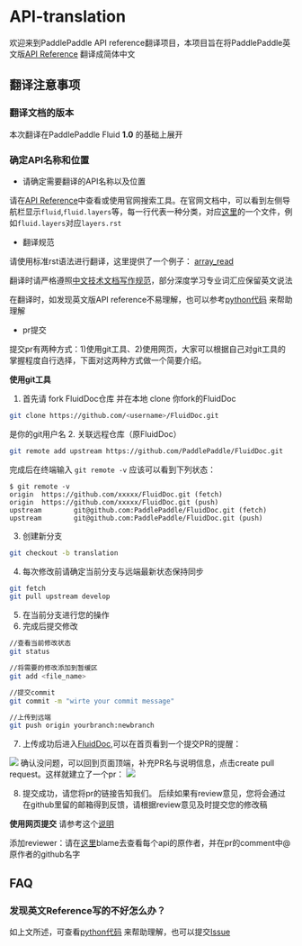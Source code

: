 # API-translation

  欢迎来到PaddlePaddle API reference翻译项目，本项目旨在将PaddlePaddle英文版[API Reference](http://paddlepaddle.org/documentation/api/zh/1.0/fluid.html)
翻译成简体中文

## 翻译注意事项

### 翻译文档的版本

本次翻译在PaddlePaddle Fluid **1.0** 的基础上展开

### 确定API名称和位置
  - 请确定需要翻译的API名称以及位置
  
  请在[API Reference](http://paddlepaddle.org/documentation/api/zh/1.0/fluid.html)中查看或使用官网搜索工具。在官网文档中，可以看到左侧导航栏显示`fluid`,`fluid.layers`等，每一行代表一种分类，对应[这里](https://github.com/PaddlePaddle/FluidDoc/tree/release/1.0/doc/fluid/api)的一个文件，例如`fluid.layers`对应`layers.rst`
  
  - 翻译规范
  
  请使用标准rst语法进行翻译，这里提供了一个例子： [array_read](https://github.com/shanyi15/API-translation/blob/master/cn_array_read.rst)
  
  翻译时请严格遵照[中文技术文档写作规范](https://github.com/ruanyf/document-style-guide)，部分深度学习专业词汇应保留英文说法
  
  在翻译时，如发现英文版API reference不易理解，也可以参考[python代码](https://github.com/PaddlePaddle/Paddle/tree/release/1.0.0/python/paddle/fluid) 来帮助理解
  
  - pr提交 
  
  提交pr有两种方式：1)使用git工具、2)使用网页，大家可以根据自己对git工具的掌握程度自行选择，下面对这两种方式做一个简要介绍。
  
  **使用git工具**
  1. 首先请 fork FluidDoc仓库 并在本地 clone 你fork的FluidDoc
  
  ```bash
  git clone https://github.com/<username>/FluidDoc.git
  ```
  <username>是你的git用户名
  2. 关联远程仓库（原FluidDoc）
  
  ```bash
  git remote add upstream https://github.com/PaddlePaddle/FluidDoc.git
  ```
  完成后在终端输入 `git remote -v` 应该可以看到下列状态：
  ```
  $ git remote -v
  origin  https://github.com/xxxxx/FluidDoc.git (fetch)
  origin  https://github.com/xxxxx/FluidDoc.git (push)
  upstream        git@github.com:PaddlePaddle/FluidDoc.git (fetch)
  upstream        git@github.com:PaddlePaddle/FluidDoc.git (push)
  ```
  
  3. 创建新分支
  ```bash
  git checkout -b translation
  ```
  4. 每次修改前请确定当前分支与远端最新状态保持同步
  ```bash
  git fetch
  git pull upstream develop
  ```
  5. 在当前分支进行您的操作
  6. 完成后提交修改
  ```bash
  //查看当前修改状态
  git status
  
  //将需要的修改添加到暂缓区
  git add <file_name>
  
  //提交commit
  git commit -m "wirte your commit message"
  
  //上传到远端
  git push origin yourbranch:newbranch
  ```
  7. 上传成功后进入[FluidDoc](https://github.com/PaddlePaddle/FluidDoc),可以在首页看到一个提交PR的提醒：
  <img src="https://images-cdn.shimo.im/qGaQdaUskAAfGshX/image.png!thumbnail">
  确认没问题，可以回到页面顶端，补充PR名与说明信息，点击create pull request。这样就建立了一个pr：
  <img src="https://images-cdn.shimo.im/eMZlvciq06ktpk6h/image.png!thumbnail">
  
  8. 提交成功，请您将pr的链接告知我们。
  后续如果有review意见，您将会通过在github里留的邮箱得到反馈，请根据review意见及时提交您的修改稿
  
  
  **使用网页提交**
  请参考这个[说明](https://shimo.im/docs/5MRz2RFyUYESBEWJ/ )
  
  添加reviewer：请在[这里](https://github.com/PaddlePaddle/Paddle/tree/release/1.0.0/python/paddle/fluid)blame去查看每个api的原作者，并在pr的comment中@原作者的github名字
  
  
  
## FAQ

### 发现英文Reference写的不好怎么办？
  如上文所述，可查看[python代码](https://github.com/PaddlePaddle/Paddle/tree/release/1.0.0/python/paddle/fluid) 来帮助理解，也可以提交[Issue](https://github.com/PaddlePaddle/Paddle/issues/new)


 
